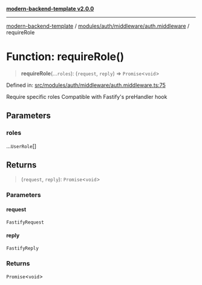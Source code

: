 [**modern-backend-template v2.0.0**](../../../../../README.md)

***

[modern-backend-template](../../../../../modules.md) / [modules/auth/middleware/auth.middleware](../README.md) / requireRole

# Function: requireRole()

> **requireRole**(...`roles`): (`request`, `reply`) => `Promise`\<`void`\>

Defined in: [src/modules/auth/middleware/auth.middleware.ts:75](https://github.com/maemreyo/saas-4cus-nodejs/blob/2a5b3f3aa11335dfa561e80e1feabb8e6084261e/src/modules/auth/middleware/auth.middleware.ts#L75)

Require specific roles
Compatible with Fastify's preHandler hook

## Parameters

### roles

...`UserRole`[]

## Returns

> (`request`, `reply`): `Promise`\<`void`\>

### Parameters

#### request

`FastifyRequest`

#### reply

`FastifyReply`

### Returns

`Promise`\<`void`\>
